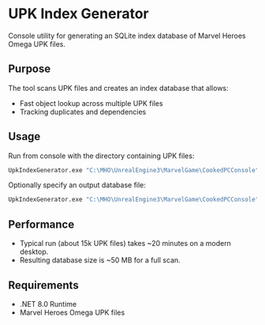 # UPK Index Generator

Console utility for generating an SQLite index database of Marvel Heroes Omega UPK files.

## Purpose

The tool scans UPK files and creates an index database that allows:

* Fast object lookup across multiple UPK files
* Tracking duplicates and dependencies

## Usage

Run from console with the directory containing UPK files:

```bash
UpkIndexGenerator.exe "C:\MHO\UnrealEngine3\MarvelGame\CookedPCConsole"
```

Optionally specify an output database file:

```bash
UpkIndexGenerator.exe "C:\MHO\UnrealEngine3\MarvelGame\CookedPCConsole" "custom_index.db"
```

## Performance

* Typical run (about 15k UPK files) takes \~20 minutes on a modern desktop.
* Resulting database size is \~50 MB for a full scan.

## Requirements

* .NET 8.0 Runtime
* Marvel Heroes Omega UPK files

